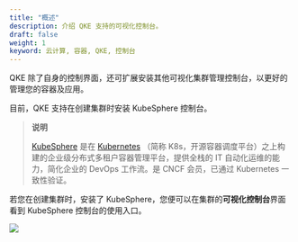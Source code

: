 ```yaml
---
title: "概述"
description: 介绍 QKE 支持的可视化控制台。
draft: false
weight: 1
keyword: 云计算, 容器, QKE, 控制台
---
```


QKE 除了自身的控制界面，还可扩展安装其他可视化集群管理控制台，以更好的管理您的容器及应用。

目前，QKE 支持在创建集群时安装 KubeSphere 控制台。

> **说明**
>
> [KubeSphere](https://kubesphere.io/) 是在 [Kubernetes](https://kubernetes.io/) （简称 K8s，开源容器调度平台）之上构建的企业级分布式多租户容器管理平台，提供全栈的 IT 自动化运维的能力，简化企业的 DevOps 工作流。是 CNCF 会员，已通过 Kubernetes 一致性验证。

若您在创建集群时，安装了 KubeSphere，您便可以在集群的**可视化控制台**界面看到 KubeSphere 控制台的使用入口。

![](../../../_images/ks_console_entrance.png)

